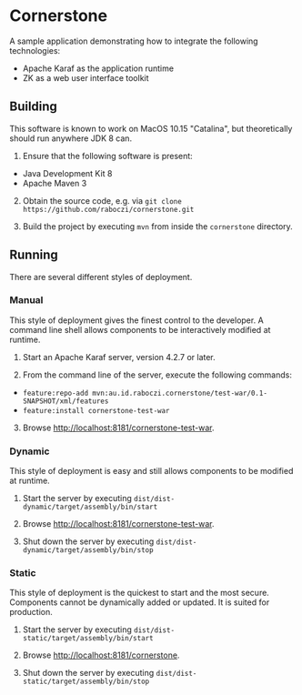 # Cornerstone

A sample application demonstrating how to integrate the following technologies:

- Apache Karaf as the application runtime
- ZK as a web user interface toolkit


## Building

This software is known to work on MacOS 10.15 "Catalina", but theoretically should run anywhere JDK 8 can.

1. Ensure that the following software is present:
  - Java Development Kit 8
  - Apache Maven 3

2. Obtain the source code, e.g. via `git clone https://github.com/raboczi/cornerstone.git`

3. Build the project by executing `mvn` from inside the `cornerstone` directory.


## Running

There are several different styles of deployment.

### Manual

This style of deployment gives the finest control to the developer.
A command line shell allows components to be interactively modified at runtime.

1. Start an Apache Karaf server, version 4.2.7 or later.

2. From the command line of the server, execute the following commands:
  - `feature:repo-add mvn:au.id.raboczi.cornerstone/test-war/0.1-SNAPSHOT/xml/features`
  - `feature:install cornerstone-test-war`

3. Browse [http://localhost:8181/cornerstone-test-war](http://localhost:8181/cornerstone-test-war).

### Dynamic

This style of deployment is easy and still allows components to be modified at runtime.

1. Start the server by executing `dist/dist-dynamic/target/assembly/bin/start`

2. Browse [http://localhost:8181/cornerstone-test-war](http://localhost:8181/cornerstone-test-war).

3. Shut down the server by executing `dist/dist-dynamic/target/assembly/bin/stop`

### Static

This style of deployment is the quickest to start and the most secure.
Components cannot be dynamically added or updated.
It is suited for production.

1. Start the server by executing `dist/dist-static/target/assembly/bin/start`

2. Browse [http://localhost:8181/cornerstone](http://localhost:8181/cornerstone).

3. Shut down the server by executing `dist/dist-static/target/assembly/bin/stop`
